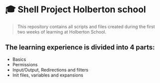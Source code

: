 # :mortar_board: Shell Project Holberton school

> This repository contains all scripts and files created during the first two weeks of learning at Holberton School.

## The learning experience is divided into 4 parts:

- Basics
- Permissions
- Input/Output, Redirections and filters
- Init files, variables and expansions
